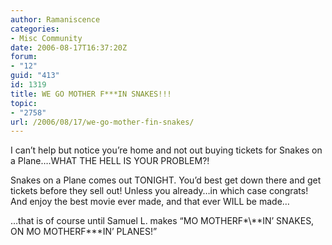```yaml
---
author: Ramaniscence
categories:
- Misc Community
date: 2006-08-17T16:37:20Z
forum:
- "12"
guid: "413"
id: 1319
title: WE GO MOTHER F***IN SNAKES!!!
topic:
- "2758"
url: /2006/08/17/we-go-mother-fin-snakes/
---
```


I can&#8217;t help but notice you&#8217;re home and not out buying tickets for Snakes on a Plane&#8230;.WHAT THE HELL IS YOUR PROBLEM?!
  
Snakes on a Plane comes out TONIGHT. You&#8217;d best get down there and get tickets before they sell out! Unless you already&#8230;in which case congrats! And enjoy the best movie ever made, and that ever WILL be made&#8230;

&#8230;that is of course until Samuel L. makes &#8220;MO MOTHERF\*\\*\*IN&#8217; SNAKES, ON MO MOTHERF\*\**IN&#8217; PLANES!&#8221;
